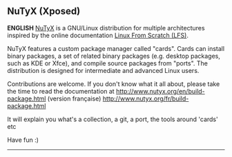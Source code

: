 ## NuTyX (Xposed)

**ENGLISH** [NuTyX](http://www.nutyx.org) is a GNU/Linux distribution for multiple architectures inspired by the online 
documentation [Linux From Scratch (LFS)](http://www.linuxfromscratch.org).

NuTyX features a custom package manager called "cards". Cards can install binary packages, a set of related binary packages
(e.g. desktop packages, such as KDE or Xfce), and compile source packages from "ports". The distribution is designed
for intermediate and advanced Linux users.

Contributions are welcome. If you don't know what it all about, please take the time to read the documentation at
http://www.nutyx.org/en/build-package.html
(version française)
http://www.nutyx.org/fr/build-package.html

It will explain you what's a collection, a git, a port, the tools around 'cards' etc

Have fun :)

---